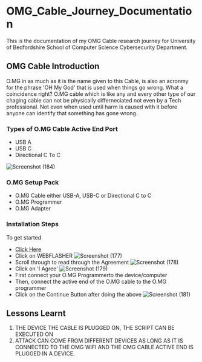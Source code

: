 # OMG_Cable_Journey_Documentation
This is the documentation of my OMG Cable research journey for University of Bedfordshire School of Computer Science Cybersecurity Department.
## OMG Cable Introduction
O.MG in as much as it is the name given to this Cable, is also an acronmy for the phrase 'OH My God' that is used when things go wrong. What a coincidence right?
O.MG cable which is like any and every other type of our chaging cable can not be physically differneciated not even by a Tech professional. Not even when used until harm is caused with it before anyone can identify that something has gone wrong.
### Types of O.MG Cable Active End Port
- USB A
- USB C
- Directional C To C

![Screenshot (184)](https://github.com/user-attachments/assets/194a6918-a0f5-48aa-a126-cfb79be1da52)
### O.MG Setup Pack
- O.MG Cable either USB-A, USB-C or Directional C to C
- O.MG Programmer
- O.MG Adapter
### Installation Steps
To get started 
- [Click Here](https://o.mg.lol/setup/OMGCable/)
- Click on WEBFLASHER
  ![Screenshot (177)](https://github.com/user-attachments/assets/5d8ef9b7-84df-41ea-b9ba-00d3594ac655)
- Scroll through to read through the Agreement
![Screenshot (178)](https://github.com/user-attachments/assets/fdaefb8b-6ee1-423b-8773-69e7e7fc5011)
- Click on 'I Agree'
![Screenshot (179)](https://github.com/user-attachments/assets/5ad87c82-4103-444e-b494-3cdbc1541bc8)
- First connect your O.MG Programmerto the device/computer
- Then, connect the active end of the O.MG cable to the O.MG programmer
- Click on the Continue Button after doing the above
![Screenshot (181)](https://github.com/user-attachments/assets/a5316012-0a43-4d90-81f2-8a76108bfd4f)

## Lessons Learnt
1. THE DEVICE THE CABLE IS PLUGGED ON, THE SCRIPT CAN BE EXECUTED ON
2. ATTACK CAN COME FROM DIFFERENT DEVICES AS LONG AS IT IS CONNECTED TO THE OMG WIFI AND THE OMG CABLE ACTIVE END IS PLUGGED IN A DEVICE.
